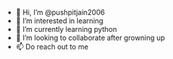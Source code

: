 - 👋 Hi, I’m @pushpitjain2006
- 👀 I’m interested in learning
- 🌱 I’m currently learning python
- 💞️ I’m looking to collaborate after growning up
- 📫 Do reach out to me 

<!---
pushpitjain2006/pushpitjain2006 is a ✨ special ✨ repository because its `README.md` (this file) appears on your GitHub profile.
You can click the Preview link to take a look at your changes.
--->
